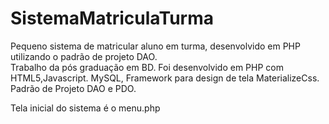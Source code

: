 # SistemaMatriculaTurma
Pequeno sistema de matricular aluno em turma, desenvolvido em PHP utilizando o padrão de projeto DAO.  
Trabalho da pós graduação em BD.
Foi desenvolvido em PHP com HTML5,Javascript.
MySQL,
Framework para design de tela MaterializeCss.<br>
Padrão de Projeto DAO e PDO.<br>

Tela inicial do sistema é o menu.php
